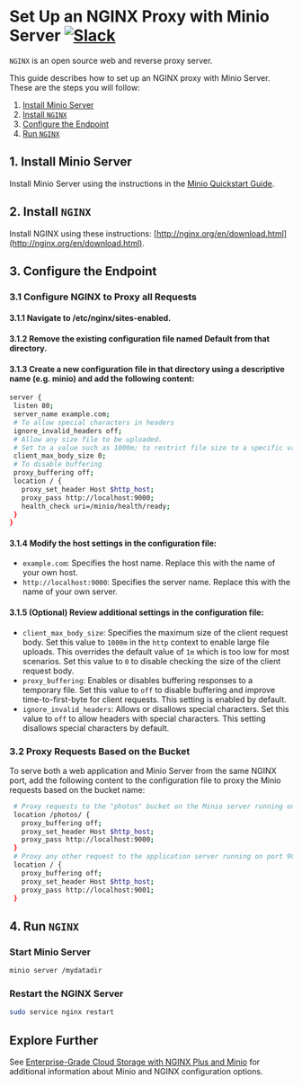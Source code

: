 # Set Up an NGINX Proxy with Minio Server [![Slack](https://slack.minio.io/slack?type=svg)](https://slack.minio.io)

`NGINX` is an open source web and reverse proxy server.  

This guide describes how to set up an NGINX proxy with Minio Server. These are the steps you will follow:

1. [Install Minio Server](#installserver) 
2. [Install `NGINX`](#installnginx) 
3. [Configure the Endpoint](#configureendpoint) 
4. [Run `NGINX`](#runnginx)


## <a name="installserver"></a>1. Install Minio Server

Install Minio Server using the instructions in the [Minio Quickstart Guide](http://docs.minio.io/docs/minio-quickstart-guide).

## <a name="installnginx"></a>2. Install `NGINX`

Install NGINX using these instructions: [http://nginx.org/en/download.html](http://nginx.org/en/download.html).  

## <a name="configureendpoint"></a>3. Configure the Endpoint

### 3.1 Configure NGINX to Proxy all Requests

#### 3.1.1 Navigate to **/etc/nginx/sites-enabled**.
#### 3.1.2 Remove the existing configuration file named **Default** from that directory.
#### 3.1.3 Create a new configuration file in that directory using a descriptive name (e.g. **minio**) and add the following content:

```sh
server {
 listen 80;
 server_name example.com;
 # To allow special characters in headers
 ignore_invalid_headers off;
 # Allow any size file to be uploaded.  
 # Set to a value such as 1000m; to restrict file size to a specific value
 client_max_body_size 0;
 # To disable buffering
 proxy_buffering off;
 location / {
   proxy_set_header Host $http_host;
   proxy_pass http://localhost:9000;
   health_check uri=/minio/health/ready;
 }
}
```

#### 3.1.4 Modify the host settings in the configuration file:
* `example.com`: Specifies the host name. Replace this with the name of your own host.
* `http://localhost:9000`: Specifies the server name. Replace this with the name of your own server.

#### 3.1.5 (Optional) Review additional settings in the configuration file:
* `client_max_body_size`: Specifies the maximum size of the client request body. Set this value to `1000m` in the `http` context to enable large file uploads. This overrides the default value of `1m` which is too low for most scenarios. Set this value to `0` to disable checking the size of the client request body.
* `proxy_buffering`: Enables or disables buffering responses to a temporary file. Set this value to `off` to disable buffering and improve time-to-first-byte for client requests. This setting is enabled by default.
* `ignore_invalid_headers`: Allows or disallows special characters. Set this value to `off` to allow headers with special characters. This setting disallows special characters by default.

### 3.2 Proxy Requests Based on the Bucket
To serve both a web application and Minio Server from the same NGINX port, add the following content to the configuration file to proxy the Minio requests based on the bucket name:

```sh
 # Proxy requests to the "photos" bucket on the Minio server running on port 9000
 location /photos/ {
   proxy_buffering off;
   proxy_set_header Host $http_host;
   proxy_pass http://localhost:9000;
 }
 # Proxy any other request to the application server running on port 9001
 location / {
   proxy_buffering off;
   proxy_set_header Host $http_host;
   proxy_pass http://localhost:9001;
 }
```

## <a name="runnginx"></a>4. Run `NGINX`

### Start Minio Server

```sh
minio server /mydatadir
```

### Restart the NGINX Server

```sh
sudo service nginx restart
```

## <a name="explorerfurther"></a>Explore Further

See [Enterprise-Grade Cloud Storage with NGINX Plus and Minio](https://www.nginx.com/blog/enterprise-grade-cloud-storage-nginx-plus-minio/) for additional information about Minio and NGINX configuration options.

